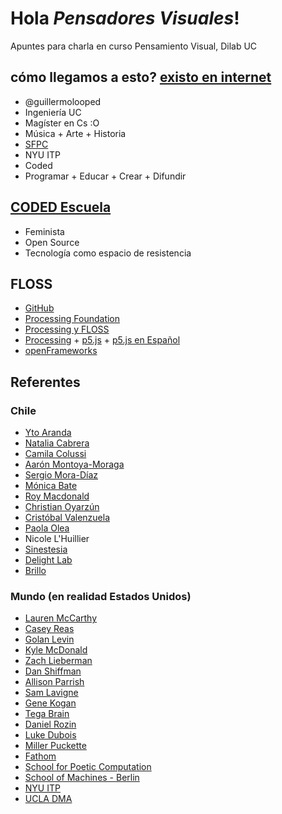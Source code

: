 # Hola *Pensadores Visuales*!
Apuntes para charla en curso Pensamiento Visual, Dilab UC

## cómo llegamos a esto? [existo en internet](http://guillemontecinos.cl/)
* @guillermolooped
* Ingeniería UC
* Magíster en Cs :O
* Música + Arte + Historia
* [SFPC](http://sfpc.io/)
* NYU ITP
* Coded
* Programar + Educar + Crear + Difundir

## [CODED Escuela](http://codedescuela.cl/)
* Feminista
* Open Source
* Tecnología como espacio de resistencia

## FLOSS
* [GitHub](https://github.com/)
* [Processing Foundation](https://processingfoundation.org/)
* [Processing y FLOSS](https://medium.com/processing-foundation/processing-and-floss-d35aa4607f4c)
* [Processing](https://processing.org/) + [p5.js](https://p5js.org/es/) + [p5.js en Español](https://processingfoundation.press/)
* [openFrameworks](http://openframeworks.cc/)


## Referentes
### Chile
* [Yto Aranda](http://yto.cl/)
* [Natalia Cabrera](https://www.nataliacabrera.com/)
* [Camila Colussi](https://www.camilacolussi.com/)
* [Aarón Montoya-Moraga](http://montoyamoraga.io/)
* [Sergio Mora-Díaz](http://www.sergiomoradiaz.com/)
* [Mónica Bate](http://etab.cl/monica-bate/)
* [Roy Macdonald](http://roymacdonald.github.io/)
* [Christian Oyarzún](http://www.error404.cl/)
* [Cristóbal Valenzuela](https://cvalenzuelab.com/)
* [Paola Olea](http://www.paoolea.com/)
* Nicole L'Huillier
* [Sinestesia](http://sinestesia.cc/)
* [Delight Lab](https://delightlab.com/)
* [Brillo](http://brillocolectivo.com/)

### Mundo (en realidad Estados Unidos)
* [Lauren McCarthy](http://lauren-mccarthy.com/)
* [Casey Reas](http://reas.com/)
* [Golan Levin](http://www.flong.com/)
* [Kyle McDonald](http://www.kylemcdonald.net/)
* [Zach Lieberman](https://www.instagram.com/zach.lieberman/?hl=es-la)
* [Dan Shiffman](http://shiffman.net/)
* [Allison Parrish](https://www.decontextualize.com/)
* [Sam Lavigne](http://lav.io/)
* [Gene Kogan](http://genekogan.com/)
* [Tega Brain](http://tegabrain.com/)
* [Daniel Rozin](http://www.smoothware.com/danny/)
* [Luke Dubois](http://lukedubois.com/)
* [Miller Puckette](http://msp.ucsd.edu/)
* [Fathom](https://fathom.info/)
* [School for Poetic Computation](http://sfpc.io/)
* [School of Machines - Berlin](http://schoolofma.org/)
* [NYU ITP](https://tisch.nyu.edu/itp)
* [UCLA DMA](http://dma.ucla.edu/)
